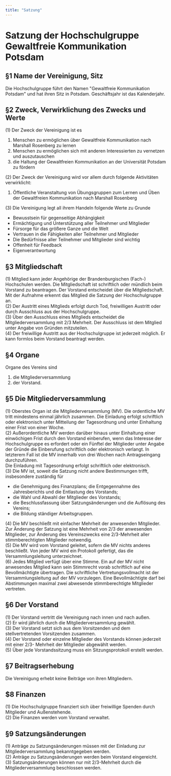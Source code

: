 ```yaml
---
title: "Satzung"
---
```


# Satzung der Hochschulgruppe Gewaltfreie Kommunikation Potsdam

## §1 Name der Vereinigung, Sitz

Die Hochschulgruppe führt den Namen "Gewaltfreie Kommunikation Potsdam" und hat ihren Sitz in Potsdam.
Geschäftsjahr ist das Kalenderjahr.

## §2 Zweck, Verwirklichung des Zwecks und Werte

(1) Der Zweck der Vereinigung ist es
   1. Menschen zu ermöglichen über Gewaltfreie Kommunikation nach Marshall Rosenberg zu lernen
   2. Menschen zu ermöglichen sich mit anderen Interessierten zu vernetzen und auszutauschen
   3. die Haltung der Gewaltfreien Kommunikation an der Universität Potsdam zu fördern
  
(2) Der Zweck der Vereinigung wird vor allem durch folgende Aktivitäten verwirklicht:
   1. Öffentliche Veranstaltung von Übungsgruppen zum Lernen und Üben der Gewaltfreien Kommunikation nach Marshall Rosenberg

(3) Die Vereinigung legt all ihrem Handeln folgende Werte zu Grunde

   - Bewusstsein für gegenseitige Abhängigkeit
   - Ermächtigung und Unterstützung aller Teilnehmer und Mitglieder
   - Fürsorge für das größere Ganze und die Welt
   - Vertrauen in die Fähigkeiten aller Teilnehmer und Mitglieder
   - Die Bedürfnisse aller Teilnehmer und Mitglieder sind wichtig
   - Offenheit für Feedback
   - Eigenverantwortung


## §3 Mitgliedschaft

(1) Mitglied kann jeder Angehörige der Brandenburgischen (Fach-) Hochschulen werden.
   Die Mitgliedschaft ist schriftlich oder mündlich beim Vorstand zu beantragen.
   Der Vorstand entscheidet über die Mitgliedschaft.
   Mit der Aufnahme erkennt das Mitglied die Satzung der Hochschulgruppe an.   
(2) Der Austritt eines Mitglieds erfolgt durch Tod, freiwilligen Austritt oder durch Ausschluss
   aus der Hochschulgruppe.   
(3) Über den Ausschluss eines Mitglieds entscheidet die Mitgliederversammlung mit 2/3
   Mehrheit.
   Der Ausschluss ist dem Mitglied unter Angabe von Gründen mitzuteilen.     
(4) Der freiwillige Austritt aus der Hochschulgruppe ist jederzeit möglich.
   Er kann formlos beim Vorstand beantragt werden. 

## §4 Organe

Organe des Vereins sind

1.  die Mitgliederversammlung 
2.  der Vorstand.

## §5 Die Mitgliederversammlung

(1) Oberstes Organ ist die Mitgliederversammlung (MV).
   Die ordentliche MV tritt mindestens einmal jährlich zusammen.
   Die Einladung erfolgt schriftlich oder elektronisch unter Mitteilung
   der Tagesordnung und unter Einhaltung einer Frist von einer Woche.  
(2) Außerordentliche MV werden darüber hinaus unter Einhaltung einer
   einwöchigen Frist durch den Vorstand einberufen, wenn das Interesse
   der Hochschulgruppe es erfordert oder ein Fünftel der Mitglieder unter Angabe
   der Gründe die Einberufung schriftlich oder elektronisch verlangt.
   In letzterem Fall ist die MV innerhalb von drei Wochen nach
   Antragseingang durchzuführen.  
   Die Einladung mit Tagesordnung erfolgt schriftlich oder elektronisch.  
(3) Die MV ist, soweit die Satzung nicht andere Bestimmungen trifft, insbesondere zuständig für
   - die Genehmigung des Finanzplans; die Entgegennahme des Jahresberichts 
     und die Entlastung des Vorstands;
   - die Wahl und Abwahl der Mitglieder des Vorstands;
   - die  Beschlussfassung über Satzungsänderungen und die Auflösung des Vereins;
   - die Bildung ständiger Arbeitsgruppen.  
   
(4) Die MV beschließt mit einfacher Mehrheit der anwesenden Mitglieder.
   Zur Änderung der Satzung ist eine Mehrheit von 2/3 der anwesenden Mitglieder,
   zur Änderung des Vereinszwecks eine 2/3-Mehrheit aller stimmberechtigten Mitglieder notwendig.  
(5) Die MV wird vom Vorstand geleitet, sofern die MV nichts anderes beschließt.
   Von jeder MV wird ein Protokoll gefertigt, das die Versammlungsleitung unterzeichnet.  
(6) Jedes Mitglied verfügt über eine Stimme.
   Ein auf der MV nicht anwesendes Mitglied kann sein Stimmrecht vorab schriftlich auf eine 
   Bevollmächtigte übertragen.
   Die schriftliche Vertretungsvollmacht ist der Versammlungsleitung auf der MV vorzulegen.
   Eine Bevollmächtigte darf bei Abstimmungen maximal zwei abwesende stimmberechtigte Mitglieder 
   vertreten.

## §6 Der Vorstand
(1) Der Vorstand vertritt die Vereinigung nach innen und nach außen.  
(2) Er wird jährlich durch die Mitgliederversammlung gewählt.  
(3) Der Vorstand setzt sich aus dem Vorsitzenden und dem stellvertretenden Vorsitzenden zusammen.   
(4) Der Vorstand oder einzelne Mitglieder des Vorstands können jederzeit mit einer 2/3-
Mehrheit der Mitglieder abgewählt werden.   
(5) Über jede Vorstandssitzung muss ein Sitzungsprotokoll erstellt werden.

## §7 Beitragserhebung
Die Vereinigung erhebt keine Beiträge von ihren Mitgliedern. 


## $8 Finanzen 
(1) Die Hochschulgruppe finanziert sich über freiwillige Spenden durch Mitglieder und
Außenstehende.   
(2) Die Finanzen werden vom Vorstand verwaltet. 


## §9 Satzungsänderungen
(1) Anträge zu Satzungsänderungen müssen mit der Einladung zur Mitgliederversammlung
bekanntgegeben werden.  
(2) Anträge zu Satzungsänderungen werden beim Vorstand eingereicht.  
(3) Satzungsänderungen können nur mit 2/3-Mehrheit durch die Mitgliederversammlung
beschlossen werden.  

